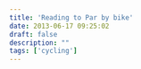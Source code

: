 ```yaml
---
title: 'Reading to Par by bike'
date: 2013-06-17 09:25:02
draft: false
description: ""
tags: ['cycling']
---
```


